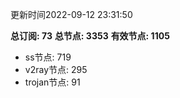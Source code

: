 更新时间2022-09-12 23:31:50

**总订阅: 73**
**总节点: 3353**
**有效节点: 1105**
- ss节点: 719
- v2ray节点: 295
- trojan节点: 91
